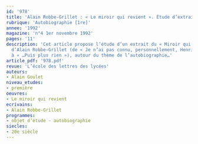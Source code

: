 ```yaml
---
id: '978'
title: 'Alain Robbe-Grillet : « Le miroir qui revient ». Étude d’extrait'
rubrique: 'Autobiographie [1re]'
annee: '1992'
magazine: 'n°4 1er novembre 1992'
pages: '11'
description: 'Cet article propose l’étude d’un extrait du « Miroir qui revient »,
  d’Alain Robbe-Grillet (de « Je n’ai pas connu, personnellement, Henri de Corinthe »…
  à « …Puis plus rien »), autour du thème de l’autobiographie…'
article_pdf: '978.pdf'
revue: 'L’école des lettres des lycées'
auteurs:
- Alain Goulet
niveau_etudes:
- première
oeuvres:
- Le miroir qui revient
ecrivains:
- Alain Robbe-Grillet
programmes:
- objet d’étude - autobiographie
siecles:
- 20e siècle
---
```

